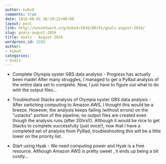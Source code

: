```yaml
---
author: kubu4
comments: true
date: 2016-08-01 16:19:22+00:00
layout: post
link: http://onsnetwork.org/kubu4/2016/08/01/goals-august-2016/
slug: goals-august-2016
title: Goals - August 2016
wordpress_id: 2242
author:
- kubu4
categories:
- Goals
---
```



    
  * Complete Olympia oyster GBS data analysis - Progress has actually been made! After many struggles, I managed to get a PyRad analysis of the entire data set to complete. Now, I just have to figure out what to do with the output files...

    
  * Troubleshoot Stacks analysis of Olympia oyster GBS data analysis - After switching computing to Amazon AWS, I thought this would be a breeze. However, the analysis keeps failing (without errors) on the "ustacks" portion of the pipeline; no output files are created even though the analysis runs (after 20hrs!!). Although it would be nice to get Stacks to complete successfully (just once!), now that I have a completed set of analysis from PyRad, troubleshooting this will be a little lower on the priority list.

    
  * Start using Hyak - We need computing power and Hyak is a free resource. Although Amazon AWS is pretty sweet , it ends up being a bit costly...


